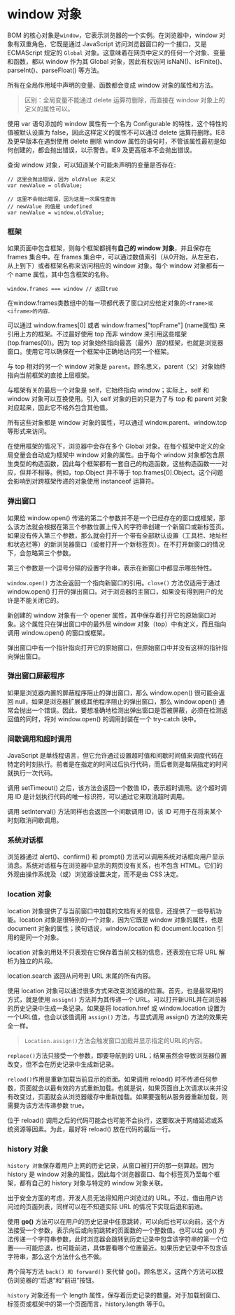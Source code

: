# window 对象

BOM 的核心对象是`window`，它表示浏览器的一个实例。在浏览器中，window 对象有双重角色，它既是通过 JavaScript 访问浏览器窗口的一个接口，又是 ECMAScript 规定的 `Global` 对象。这意味着在网页中定义的任何一个对象、变量和函数，都以 window 作为其 Global 对象，因此有权访问 isNaN()、isFinite()、parseInt()、parseFloat() 等方法。

所有在全局作用域中声明的变量、函数都会变成 window 对象的属性和方法。

> 区别：全局变量不能通过 delete 运算符删除，而直接在 window 对象上的定义的属性可以。

使用 var 语句添加的 window 属性有一个名为 Configurable 的特性，这个特性的值被默认设置为 false，因此这样定义的属性不可以通过 delete 运算符删除。IE8 及更早版本在遇到使用 delete 删除 window 属性的语句时，不管该属性最初是如何创建的，都会抛出错误，以示警告。IE9 及更高版本不会抛出错误。

查询 window 对象，可以知道某个可能未声明的变量是否存在:

```
// 这里会抛出错误，因为 oldValue 未定义
var newValue = oldValue;

// 这里不会抛出错误，因为这是一次属性查询
// newValue 的值是 undefined
var newValue = window.oldValue;
```

### **框架**

如果页面中包含框架，则每个框架都拥有**自己的 window 对象**，并且保存在 frames 集合中。在 frames 集合中，可以通过数值索引（从0开始，从左至右，从上到下）或者框架名称来访问相应的 window 对象。每个 window 对象都有一个 name 属性，其中包含框架的名称。

```
window.frames === window // 返回true
```

在window.frames类数组中的每一项都代表了窗口对应给定对象的`<frame>或<iframe>的内容`.

可以通过 window.frames[0] 或者 window.frames["topFrame"] (name属性) 来引用上方的框架。不过最好使用 top 而非 window 来引用这些框架(top.frames[0])。因为 top 对象始终指向最高（最外）层的框架，也就是浏览器窗口。使用它可以确保在一个框架中正确地访问另一个框架。

与 top 相对的另一个 window 对象是 `parent`。顾名思义，parent（父）对象始终指向当前框架的直接上层框架。

与框架有关的最后一个对象是 self，它始终指向 window；实际上，self 和 window 对象可以互换使用。引入 self 对象的目的只是为了与 top 和 parent 对象对应起来，因此它不格外包含其他值。

所有这些对象都是 window 对象的属性，可以通过 window.parent、window.top 等形式来访问。

在使用框架的情况下，浏览器中会存在多个 Global 对象。在每个框架中定义的全局变量会自动成为框架中 window 对象的属性。由于每个 window 对象都包含原生类型的构造函数，因此每个框架都有一套自己的构造函数，这些构造函数一一对应，但并不相等。例如，top.Object 并不等于 top.frames[0].Object。这个问题会影响到对跨框架传递的对象使用 instanceof 运算符。

### **弹出窗口**

如果给 window.open() 传递的第二个参数并不是一个已经存在的窗口或框架，那么该方法就会根据在第三个参数位置上传入的字符串创建一个新窗口或新标签页。如果没有传入第三个参数，那么就会打开一个带有全部默认设置（工具栏、地址栏和状态栏等）的新浏览器窗口（或者打开一个新标签页）。在不打开新窗口的情况下，会忽略第三个参数。

第三个参数是一个逗号分隔的设置字符串，表示在新窗口中都显示哪些特性。

`window.open()` 方法会返回一个指向新窗口的引用。`close()` 方法仅适用于通过 window.open() 打开的弹出窗口。对于浏览器的主窗口，如果没有得到用户的允许是不能关闭它的。

新创建的 window 对象有一个 opener 属性，其中保存着打开它的原始窗口对象。这个属性只在弹出窗口中的最外层 window 对象（top）中有定义，而且指向调用 window.open() 的窗口或框架。

弹出窗口中有一个指针指向打开它的原始窗口，但原始窗口中并没有这样的指针指向弹出窗口。

### **弹出窗口屏蔽程序**

如果是浏览器内置的屏蔽程序阻止的弹出窗口，那么 window.open() 很可能会返回 null，如果是浏览器扩展或其他程序阻止的弹出窗口，那么 window.open() 通常会抛出一个错误。因此，要想准确地检测出弹出窗口是否被屏蔽，必须在检测返回值的同时，将对 window.open() 的调用封装在一个 try-catch 块中。

### **间歇调用和超时调用**

JavaScript 是单线程语言，但它允许通过设置超时值和间歇时间值来调度代码在特定的时刻执行。前者是在指定的时间过后执行代码，而后者则是每隔指定的时间就执行一次代码。

调用 setTimeout() 之后，该方法会返回一个数值 ID，表示超时调用。这个超时调用 ID 是计划执行代码的唯一标识符，可以通过它来取消超时调用。

调用 setInterval() 方法同样也会返回一个间歇调用 ID，该 ID 可用于在将来某个时刻取消间歇调用。

### **系统对话框**

浏览器通过 alert()、confirm() 和 prompt() 方法可以调用系统对话框向用户显示消息。系统对话框与在浏览器中显示的网页没有关系，也不包含 HTML。它们的外观由操作系统及（或）浏览器设置决定，而不是由 CSS 决定。

### **location 对象**

location 对象提供了与当前窗口中加载的文档有关的信息，还提供了一些导航功能。location 对象是很特别的一个对象，因为它既是 window 对象的属性，也是 document 对象的属性；换句话说，window.location 和 document.location 引用的是同一个对象。

location 对象的用处不只表现在它保存着当前文档的信息，还表现在它将 URL 解析为独立的片段。

location.search 返回从问号到 URL 末尾的所有内容。

使用 location 对象可以通过很多方式来改变浏览器的位置。首先，也是最常用的方式，就是使用 `assign()` 方法并为其传递一个 URL。可以打开新URL并在浏览器的历史记录中生成一条记录。如果是将 location.href 或 window.location 设置为一个URL值，也会以该值调用 `assign()` 方法，与显式调用 assign() 方法的效果完全一样。

> `Location.assign()`方法会触发窗口加载并显示指定的URL的内容。

`replace()`方法只接受一个参数，即要导航到的 URL；结果虽然会导致浏览器位置改变，但不会在历史记录中生成新记录。

`reload()`作用是重新加载当前显示的页面。如果调用 reload() 时不传递任何参数，页面就会以最有效的方式重新加载。也就是说，如果页面自上次请求以来并没有改变过，页面就会从浏览器缓存中重新加载。如果要强制从服务器重新加载，则需要为该方法传递参数 true。

位于 reload() 调用之后的代码可能会也可能不会执行，这要取决于网络延迟或系统资源等因素。为此，最好将 reload() 放在代码的最后一行。

### **history 对象**

`history 对象`保存着用户上网的历史记录，从窗口被打开的那一刻算起。因为 history 是 window 对象的属性，因此每个浏览器窗口、每个标签页乃至每个框架，都有自己的 history 对象与特定的 window 对象关联。

出于安全方面的考虑，开发人员无法得知用户浏览过的 URL。不过，借由用户访问过的页面列表，同样可以在不知道实际 URL 的情况下实现后退和前进。

使用 **go()** 方法可以在用户的历史记录中任意跳转，可以向后也可以向前。这个方法接受一个参数，表示向后或向前跳转的页面数的一个整数值。也可以给 go() 方法传递一个字符串参数，此时浏览器会跳转到历史记录中包含该字符串的第一个位置——可能后退，也可能前进，具体要看哪个位置最近。如果历史记录中不包含该字符串，那么这个方法什么也不做。

两个简写方法 `back() 和 forward()` 来代替 go()。顾名思义，这两个方法可以模仿浏览器的“后退”和“前进”按钮。

`history` 对象还有一个 length 属性，保存着历史记录的数量。对于加载到窗口、标签页或框架中的第一个页面而言，history.length 等于0。



